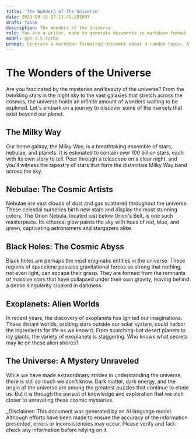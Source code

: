 ```yaml
---
title: 'The Wonders of the Universe'
date: 2023-09-15 17:13:45.391607
draft: false
description: The Wonders of the Universe
role: You are a writer, made to generate documents in markdown format. It is very important that all of the documents you generate are in valid markdown format.
model: gpt-3.5-turbo
prompt: Generate a markdown formatted document about a random topic. At the bottom, include a disclaimer explaining that the document was generated by you. The first line of the document should be the title. Make sure that the entire document is in proper markdown format, using a mix of various tags to make the document visually appealing.
---
```


# The Wonders of the Universe

Are you fascinated by the mysteries and beauty of the universe? From the twinkling stars in the night sky to the vast galaxies that stretch across the cosmos, the universe holds an infinite amount of wonders waiting to be explored. Let's embark on a journey to discover some of the marvels that exist beyond our planet.

## The Milky Way

Our home galaxy, the Milky Way, is a breathtaking ensemble of stars, nebulae, and planets. It is estimated to contain over 100 billion stars, each with its own story to tell. Peer through a telescope on a clear night, and you'll witness the tapestry of stars that form the distinctive Milky Way band across the sky.

## Nebulae: The Cosmic Artists

Nebulae are vast clouds of dust and gas scattered throughout the universe. These celestial nurseries birth new stars and display the most stunning colors. The Orion Nebula, located just below Orion's Belt, is one such masterpiece. Its ethereal glow paints the sky with hues of red, blue, and green, captivating astronomers and stargazers alike.

## Black Holes: The Cosmic Abyss

Black holes are perhaps the most enigmatic entities in the universe. These regions of spacetime possess gravitational forces so strong that nothing, not even light, can escape their grasp. They are formed from the remnants of massive stars that have collapsed under their own gravity, leaving behind a dense singularity cloaked in darkness.

## Exoplanets: Alien Worlds

In recent years, the discovery of exoplanets has ignited our imaginations. These distant worlds, orbiting stars outside our solar system, could harbor the ingredients for life as we know it. From scorching-hot desert planets to icy giants, the variety of exoplanets is staggering. Who knows what secrets may lie on these alien shores?

## The Universe: A Mystery Unraveled

While we have made extraordinary strides in understanding the universe, there is still so much we don't know. Dark matter, dark energy, and the origin of the universe are among the greatest puzzles that continue to elude us. But it is through the pursuit of knowledge and exploration that we inch closer to unraveling these cosmic mysteries.

_Disclaimer: This document was generated by an AI language model. Although efforts have been made to ensure the accuracy of the information presented, errors or inconsistencies may occur. Please verify and fact-check any information before relying on it.